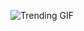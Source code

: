 ![Trending GIF](https://media4.giphy.com/media/bGgsc5mWoryfgKBx1u/giphy.gif?cid=8bb2177252293joegpcr8flhc72sw0yq08z8n3944cejr6x1&ep=v1_gifs_search&rid=giphy.gif&ct=g)
